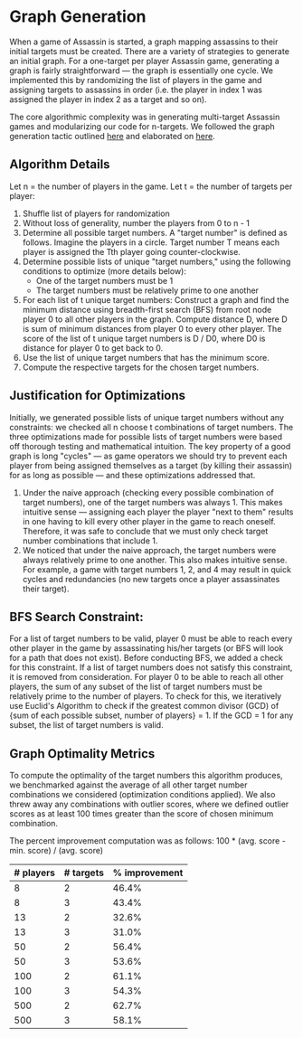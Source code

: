 # Graph Generation

When a game of Assassin is started, a graph mapping assassins to their initial targets must be created. 
There are a variety of strategies to generate an initial graph. For a one-target per player Assassin game,
generating a graph is fairly straightforward — the graph is essentially one cycle. We implemented this by randomizing
the list of players in the game and assigning targets to assassins in order (i.e. the player in index 1 was assigned
the player in index 2 as a target and so on). 

The core algorithmic complexity was in generating multi-target Assassin games and modularizing our code for n-targets.
We followed the graph generation tactic outlined [here](https://zarvox.org/assassins/math.html) and elaborated on 
[here](https://zarvox.org/assassins/Paranoia.pdf).

## Algorithm Details

Let n = the number of players in the game. Let t = the number of targets per player:

1. Shuffle list of players for randomization
2. Without loss of generality, number the players from 0 to n - 1
3. Determine all possible target numbers. A "target number" is defined as follows. Imagine the players in a circle. 
Target number T means each player is assigned the Tth player going counter-clockwise.
4. Determine possible lists of unique "target numbers," using the following conditions to optimize (more details below):
    - One of the target numbers must be 1
    - The target numbers must be relatively prime to one another
5. For each list of t unique target numbers: Construct a graph and find the minimum distance using breadth-first search (BFS) from 
root node player 0 to all other players in the graph. Compute distance D, where D is sum of minimum distances from player 0 
to every other player. The score of the list of t unique target numbers is D / D0, where D0 is distance for player 0 to get back to 0. 
6. Use the list of unique target numbers that has the minimum score.
7. Compute the respective targets for the chosen target numbers.

## Justification for Optimizations

Initially, we generated possible lists of unique target numbers without any constraints: we checked all n choose t combinations of target numbers. The three optimizations made for possible lists of target numbers were based off thorough testing and mathematical intuition. The key property of a good graph is long "cycles" — as game operators we should try to prevent each player from being assigned themselves as a target (by killing their assassin) for as long as possible — and these optimizations addressed that.

1. Under the naive approach (checking every possible combination of target numbers), one of the target numbers was always 1. This makes intuitive sense — assigning each player the player "next to them" results in one having to kill every other player in the game to reach oneself. Therefore, it was safe to conclude that we must only check target number combinations that include 1.
2. We noticed that under the naive approach, the target numbers were always relatively prime to one another. This also makes intuitive sense. For example, a game with target numbers 1, 2, and 4 may result in quick cycles and redundancies (no new targets once a player assassinates their target).

## BFS Search Constraint:

For a list of target numbers to be valid, player 0 must be able to reach every other player in the game by assassinating his/her
targets (or BFS will look for a path that does not exist). Before conducting BFS, we added a check for this constraint. If a 
list of target numbers does not satisfy this constraint, it is removed from consideration. For player 0 to be able to reach 
all other players, the sum of any subset of the list of target numbers must be relatively prime to the number of players.
To check for this, we iteratively use Euclid's Algorithm to check if the greatest common divisor (GCD) of {sum of each possible 
subset, number of players} = 1. If the GCD = 1 for any subset, the list of target numbers is valid. 

## Graph Optimality Metrics

To compute the optimality of the target numbers this algorithm produces, we benchmarked against the average of all other target number combinations we considered (optimization conditions applied). We also threw away any combinations with outlier scores, where we defined outlier scores as at least 100 times greater than the score of chosen minimum combination.

The percent improvement computation was as follows: 100 * (avg. score - min. score) / (avg. score) 

| # players  | # targets  | % improvement  |
|------------|------------|----------------|
| 8 | 2 | 46.4% |
| 8 | 3 | 43.4% |
| 13 | 2 | 32.6% |
| 13 | 3 | 31.0% |
| 50 | 2 | 56.4% |
| 50 | 3 | 53.6% |
| 100 | 2 | 61.1% |
| 100 | 3 | 54.3% |
| 500 | 2 | 62.7% |
| 500 | 3 | 58.1% |

